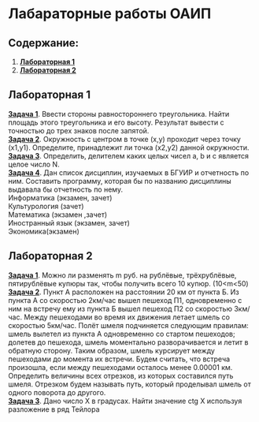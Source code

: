 # Лабараторные работы ОАИП


## Содержание:
1. **[Лабораторная 1](#лабораторная-1)**
2. **[Лабораторная 2](#лабораторная-2)**
## Лабораторная 1
**[Задача 1](https://github.com/ShimmeryHirm/labs/blob/master/lab1/task1.c)**. Ввести стороны равностороннего треугольника. Найти площадь этого треугольника и его высоту. Результат вывести с точностью до трех знаков после запятой.\
**[Задача 2](https://github.com/ShimmeryHirm/labs/blob/master/lab1/task2.c)**. Окружность с центром в точке (x,y) проходит через точку (x1,y1). Определите, принадлежит ли точка (x2,y2) данной окружности.\
**[Задача 3](https://github.com/ShimmeryHirm/labs/blob/master/lab1/task3.c)**. Определить, делителем каких целых чисел a, b и c является целое число N.\
**[Задача 4](https://github.com/ShimmeryHirm/labs/blob/master/lab1/task4.c)**. Дан список дисциплин, изучаемых в БГУИР и отчетность по ним. Составить программу, которая бы по названию дисциплины выдавала бы отчетность по нему.\
Информатика (экзамен, зачет)\
Культурология (зачет)\
Математика (экзамен ,зачет)\
Иностранный язык (экзамен, зачет)\
Экономика(экзамен)
## Лабораторная 2
**[Задача 1](https://github.com/ShimmeryHirm/labs/blob/master/lab2/task1.c)**. Можно ли разменять m руб. на рублёвые, трёхрублёвые, пятирублёвые купюры так, чтобы получить всего 10 купюр. (10<m<50)\
**[Задача 2](https://github.com/ShimmeryHirm/labs/blob/master/lab2/task2.c)**. Пункт А расположен на расстоянии 20 км от пункта Б.  Из пункта А со скоростью 2км/час вышел пешеход П1,  одновременно с ним на встречу ему из пункта Б вышел пешеход П2 со скоростью 3км/час. Между пешеходами   во  время  их  движения летает шмель со скоростью 5км/час.  Полёт шмеля  подчиняется следующим правилам:  шмель вылетел из пункта А одновременно  со стартом пешеходов; долетев до пешехода, шмель моментально разворачивается и летит в обратную сторону. Таким образом, шмель курсирует между пешеходами до момента их встречи. Будем считать, что встреча произошла, если между пешеходами осталось менее 0.00001  км.  Определить  величины всех отрезков, из которых составился путь шмеля. Отрезком будем называть путь, который проделывал шмель от одного поворота до другого.\
**[Задача 3](https://github.com/ShimmeryHirm/labs/blob/master/lab2/task3.c)**. Дано число Х в градусах. Найти значение ctg X используя разложение в ряд Тейлора
